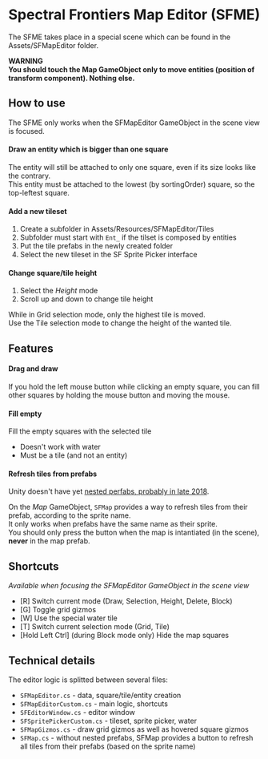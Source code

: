 # Spectral Frontiers Map Editor (SFME)

The SFME takes place in a special scene which can be found in the Assets/SFMapEditor folder.

**WARNING**  
**You should touch the Map GameObject only to move entities (position of transform component). Nothing else.**

## How to use

The SFME only works when the SFMapEditor GameObject in the scene view is focused.

#### Draw an entity which is bigger than one square

The entity will still be attached to only one square, even if its size looks like the contrary.  
This entity must be attached to the lowest (by sortingOrder) square, so the top-leftest square.

#### Add a new tileset

1. Create a subfolder in Assets/Resources/SFMapEditor/Tiles
2. Subfolder must start with `Ent_` if the tilset is composed by entities
3. Put the tile prefabs in the newly created folder
4. Select the new tileset in the SF Sprite Picker interface

#### Change square/tile height

1. Select the *Height* mode
2. Scroll up and down to change tile height

While in Grid selection mode, only the highest tile is moved.  
Use the Tile selection mode to change the height of the wanted tile.

## Features

#### Drag and draw

If you hold the left mouse button while clicking an empty square, you can fill other squares by holding the mouse button and moving the mouse.

#### Fill empty

Fill the empty squares with the selected tile
- Doesn't work with water
- Must be a tile (and not an entity)

#### Refresh tiles from prefabs

Unity doesn't have yet [nested perfabs, probably in late 2018](https://blogs.unity3d.com/2018/03/20/unity-unveils-2018-roadmap-at-gdc/).

On the *Map* GameObject, `SFMap` provides a way to refresh tiles from their prefab, according to the sprite name.  
It only works when prefabs have the same name as their sprite.  
You should only press the button when the map is intantiated (in the scene), **never** in the map prefab.

## Shortcuts
*Available when focusing the SFMapEditor GameObject in the scene view*

- [R] Switch current mode (Draw, Selection, Height, Delete, Block)
- [G] Toggle grid gizmos
- [W] Use the special water tile
- [T] Switch current selection mode (Grid, Tile)
- [Hold Left Ctrl] (during Block mode only) Hide the map squares

## Technical details

The editor logic is splitted between several files:
- `SFMapEditor.cs` - data, square/tile/entity creation
- `SFMapEditorCustom.cs` - main logic, shortcuts
- `SFEditorWindow.cs` - editor window
- `SFSpritePickerCustom.cs` - tileset, sprite picker, water
- `SFMapGizmos.cs` - draw grid gizmos as well as hovered square gizmos
- `SFMap.cs` - without nested prefabs, SFMap provides a button to refresh all tiles from their prefabs (based on the sprite name)

